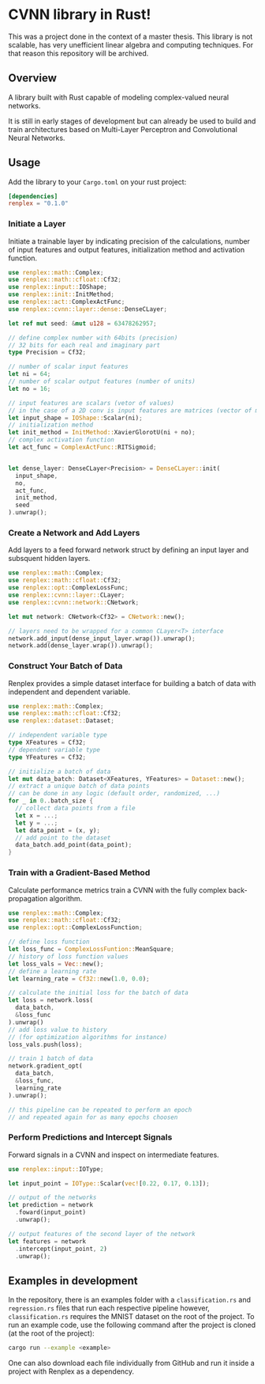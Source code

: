 # CVNN library in Rust!

This was a project done in the context of a master thesis. This library is not scalable, has very unefficient linear algebra and computing techniques. For that reason this repository will be archived.

## Overview

A library built with Rust capable of modeling complex-valued neural networks.

It is still in early stages of development but can already be used to build and train architectures based on Multi-Layer Perceptron and Convolutional Neural Networks.

## Usage

Add the library to your `Cargo.toml` on your rust project:
```toml
[dependencies]
renplex = "0.1.0"
```

### Initiate a Layer

Initiate a trainable layer by indicating precision of the calculations, number of input features and output features, initialization method and activation function.

```rust
use renplex::math::Complex;
use renplex::math::cfloat::Cf32;
use renplex::input::IOShape;
use renplex::init::InitMethod;
use renplex::act::ComplexActFunc;
use renplex::cvnn::layer::dense::DenseCLayer;

let ref mut seed: &mut u128 = 63478262957;

// define complex number with 64bits (precision)
// 32 bits for each real and imaginary part
type Precision = Cf32;

// number of scalar input features
let ni = 64;
// number of scalar output features (number of units)
let no = 16;

// input features are scalars (vetor of values)
// in the case of a 2D conv is input features are matrices (vector of matrices)
let input_shape = IOShape::Scalar(ni);
// initialization method
let init_method = InitMethod::XavierGlorotU(ni + no);
// complex activation function
let act_func = ComplexActFunc::RITSigmoid;


let dense_layer: DenseCLayer<Precision> = DenseCLayer::init(
  input_shape, 
  no,
  act_func,
  init_method,
  seed
).unwrap();
```

### Create a Network and Add Layers

Add layers to a feed forward network struct by defining an input layer and subsquent hidden layers.

```rust
use renplex::math::Complex;
use renplex::math::cfloat::Cf32;
use renplex::opt::ComplexLossFunc;	
use renplex::cvnn::layer::CLayer;
use renplex::cvnn::network::CNetwork;

let mut network: CNetwork<Cf32> = CNetwork::new();

// layers need to be wrapped for a common CLayer<T> interface
network.add_input(dense_input_layer.wrap()).unwrap();
network.add(dense_layer.wrap()).unwrap();
```

### Construct Your Batch of Data

Renplex provides a simple dataset interface for building a batch of data with independent and dependent variable.

```rust
use renplex::math::Complex;
use renplex::math::cfloat::Cf32;
use renplex::dataset::Dataset;

// independent variable type
type XFeatures = Cf32;
// dependent variable type
type YFeatures = Cf32; 

// initialize a batch of data
let mut data_batch: Dataset<XFeatures, YFeatures> = Dataset::new();
// extract a unique batch of data points
// can be done in any logic (default order, randomized, ...)
for _ in 0..batch_size {
  // collect data points from a file
  let x = ...;
  let y = ...;
  let data_point = (x, y);
  // add point to the dataset
  data_batch.add_point(data_point);
}
```

### Train with a Gradient-Based Method

Calculate performance metrics train a CVNN with the fully complex back-propagation algorithm.

```rust
use renplex::math::Complex;
use renplex::math::cfloat::Cf32;
use renplex::opt::ComplexLossFunction;

// define loss function
let loss_func = ComplexLossFuntion::MeanSquare;
// history of loss function values
let loss_vals = Vec::new();
// define a learning rate
let learning_rate = Cf32::new(1.0, 0.0);

// calculate the initial loss for the batch of data
let loss = network.loss(
  data_batch,
  &loss_func
).unwrap()
// add loss value to history
// (for optimization algorithms for instance)
loss_vals.push(loss);

// train 1 batch of data
network.gradient_opt(
  data_batch,
  &loss_func,
  learning_rate
).unwrap();

// this pipeline can be repeated to perform an epoch
// and repeated again for as many epochs choosen
```

### Perform Predictions and Intercept Signals

Forward signals in a CVNN and inspect on intermediate features.

```rust
use renplex::input::IOType;

let input_point = IOType::Scalar(vec![0.22, 0.17, 0.13]);

// output of the networks
let prediction = network
  .foward(input_point)
  .unwrap();

// output features of the second layer of the network
let features = network
  .intercept(input_point, 2)
  .unwrap();

```
## Examples in development

In the repository, there is an examples folder with a ``classification.rs`` and ``regression.rs`` files that run each respective pipeline however, ``classification.rs`` requires the MNIST dataset on the root of the project. To run an example code, use the following command after the project is cloned (at the root of the project):
```sh
cargo run --example <example>
```

One can also download each file individually from GitHub and run it inside a project with Renplex as a dependency.
